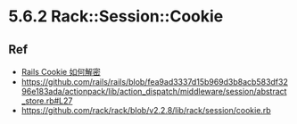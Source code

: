 # 5.6.2 Rack::Session::Cookie




## Ref

* [Rails Cookie 如何解密](https://ruby-china.org/topics/34235?locale=en)
* <https://github.com/rails/rails/blob/fea9ad3337d15b969d3b8acb583df3296e183ada/actionpack/lib/action_dispatch/middleware/session/abstract_store.rb#L27>
* <https://github.com/rack/rack/blob/v2.2.8/lib/rack/session/cookie.rb>